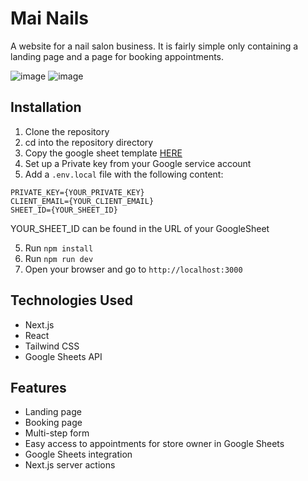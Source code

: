 # Mai Nails

A website for a nail salon business. It is fairly simple only containing a landing page and a page for booking appointments.

![image](https://github.com/user-attachments/assets/d549d71b-5bed-436a-80f1-af0d0c26660e)
![image](https://github.com/user-attachments/assets/ba94713d-3f9f-4dce-ae74-f454fe396578)

## Installation

1. Clone the repository
2. cd into the repository directory
3. Copy the google sheet template [HERE](https://docs.google.com/spreadsheets/d/1dYXSfW0Ctu4fEYY96E5C8JQF8UEP8zl0H4jfOmqFP6c/edit?usp=sharing)
4. Set up a Private key from your Google service account
5. Add a `.env.local` file with the following content:

```
PRIVATE_KEY={YOUR_PRIVATE_KEY}
CLIENT_EMAIL={YOUR_CLIENT_EMAIL}
SHEET_ID={YOUR_SHEET_ID}
```

  YOUR_SHEET_ID can be found in the URL of your GoogleSheet

5. Run `npm install`
6. Run `npm run dev`
7. Open your browser and go to `http://localhost:3000`

## Technologies Used

- Next.js
- React
- Tailwind CSS
- Google Sheets API

## Features

- Landing page
- Booking page
- Multi-step form
- Easy access to appointments for store owner in Google Sheets
- Google Sheets integration
- Next.js server actions
